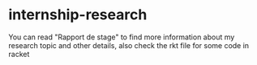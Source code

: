 # internship-research
You can read "Rapport de stage" to find more information about my research topic and other details, also check the rkt file for some code in racket
